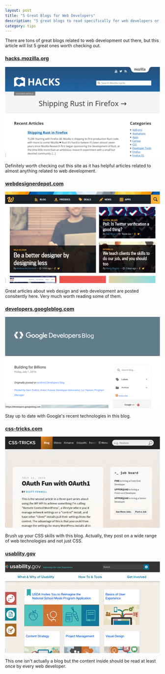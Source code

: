 ```yaml
---
layout: post
title: "5 Great Blogs for Web Developers"
description: "5 great blogs to read specifically for web developers or web designers in 2016."
category: tips
---
```


There are tons of great blogs related to web development out there, but this article will list 5 great ones worth checking out.

### [hacks.mozilla.org](https://hacks.mozilla.org)

![hacks.mozilla.org website](/images/hackz-mozilla-org.png)

Definitely worth checking out this site as it has helpful articles related to almost anything related to web development.

### [webdesignerdepot.com](http://webdesignerdepot.com)

![webdesignerdepot.com website](/images/web-designer-depot.png)

Great articles about web design and web development are posted consitently here. Very much worth reading some of them.

### [developers.googleblog.com](https://developers.googleblog.com)

![developers.googleblog.com website](/images/developers-google-blog.png)

Stay up to date with Google's recent technologies in this blog. 

### [css-tricks.com](https://css-tricks.com)

![css-tricks website](/images/css-tricks.png)

Brush up your CSS skills with this blog. Actually, they post on a wide range of web technologies and not just CSS.  

### [usablity.gov](https://usability.gov)

![usablity.gov website](/images/usability-org.png)

This one isn't actually a blog but the content inside should be read at least once by every web developer.
